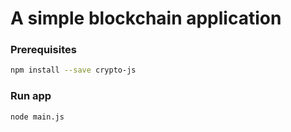 # A simple blockchain application

### Prerequisites

  ```sh
  npm install --save crypto-js
  ```
  
  ### Run app

  ```sh
  node main.js
  ```
